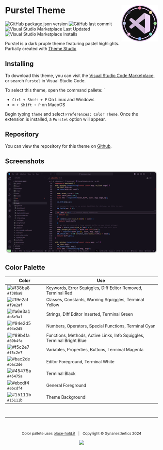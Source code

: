 # Purstel Theme <a href="https://marketplace.visualstudio.com/items?itemName=synanesthetics.purstel-theme"><img src="https://raw.githubusercontent.com/synanesthetics/Purstel/main/images/icon/logo_256x256.png" alt="Purstel Theme" width="120" height="120" align="right"></a>

![GitHub package.json version](https://img.shields.io/github/package-json/v/synanesthetics/Purstel) ![GitHub last commit](https://img.shields.io/github/last-commit/synanesthetics/Purstel) ![Visual Studio Marketplace Last Updated](https://img.shields.io/visual-studio-marketplace/last-updated/synanesthetics.purstel-theme) ![Visual Studio Marketplace Installs](https://img.shields.io/visual-studio-marketplace/i/synanesthetics.purstel-theme?style=flat)


Purstel is a dark pruple theme featuring pastel highlights. Partially created with <a href=https://themes.vscode.one>Theme Studio</a>.

## Installing

To download this theme, you can visit the <a href="https://marketplace.visualstudio.com/items?itemName=synanesthetics.purstel-theme">Visual Studio Code Marketplace</a>, or search `Purstel` in Visual Studio Code. 

To select this theme, open the command pallete:
` 
- `Ctrl + Shift + P` On Linux and Windows
- `⌘ + Shift + P` on MacoOS

Begin typing `theme` and select `Preferences: Color Theme`. Once the extension is installed, a `Purstel` option will appear. 

## Repository

You can view the repository for this theme on <a href="https://github.com/synanesthetics/Purstel">Github</a>.

## Screenshots

<img src="https://github.com/synanesthetics/Purstel/blob/main/images/screenshot/purstel_screenshot1.png?raw=true" alt="Example 1">

## Color Palette

| Color | Use |
| ----- | --- |
|![#f38ba8](https://place-hold.it/15/f38ba8/f38ba8?text=+) `#f38ba8` | Keywords, Error Squiggles, Diff Editor Removed, Terminal Red |
| ![#f9e2af](https://place-hold.it/15/f9e2af/f9e2af?text=+) `#f9e2af` | Classes, Constants, Warning Squiggles, Terminal Yellow |
| ![#a6e3a1](https://place-hold.it/15/a6e3a1/a6e3a1?text=+) `#a6e3a1` | Strings, Diff Editor Inserted, Terminal Green |
| ![#94e2d5](https://place-hold.it/15/94e2d5/94e2d5?text=+) `#94e2d5` | Numbers, Operators, Special Functions, Terminal Cyan |
| ![#89b4fa](https://place-hold.it/15/89b4fa/89b4fa?text=+) `#89b4fa` | Functions, Methods, Active Links, Info Squiggles, Terminal Bright Blue |
| ![#f5c2e7](https://place-hold.it/15/f5c2e7/f5c2e7?text=+) `#f5c2e7` | Variables, Properties, Buttons, Terminal Magenta | 
| ![#bac2de](https://place-hold.it/15/bac2de/bac2de?text=+) `#bac2de` | Editor Foreground, Terminal White |
| ![#45475a](https://place-hold.it/15/45475a/45475a?text=+) `#45475a` | Terminal Black |
| ![#ebcdf4](https://place-hold.it/15/ebcdf4/ebcdf4?text=+) `#ebcdf4` | General Foreground | 
| ![#15111b](https://place-hold.it/15/15111b/15111b?text=+) `#15111b` | Theme Background |

&nbsp;

--- 

&nbsp;

<p align="center", style="font-size:12px">Color pallete uses <a href="https://place-hold.it">place-hold.it</a>&nbsp;&nbsp;&nbsp;|&nbsp;&nbsp;&nbsp;Copyright &copy; Synanesthetics 2024</p> 
<p align="center"><a href="https://github.com/synanesthetics/Purstel/tree/main?tab=MIT-1-ov-file"><img src="https://img.shields.io/github/license/synanesthetics/Purstel"></p>